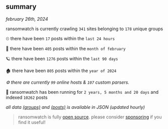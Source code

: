 
## summary
_february 26th, 2024_

ransomwatch is currently crawling `341` sites belonging to `178` unique groups

⏲ there have been `17` posts within the `last 24 hours`

🦈 there have been `405` posts within the `month of february`

🪐 there have been `1276` posts within the `last 90 days`

🏚 there have been `805` posts within the `year of 2024`

_⚙️ there are currently `99` online hosts & `107` custom parsers._

🦕 ransomwatch has been running for `2 years, 5 months and 20 days` and indexed `10262` posts

_all data  [(groups)](http://ransomwhat.telemetry.ltd/groups) and [(posts)](http://ransomwhat.telemetry.ltd/posts) is available in JSON (updated hourly)_

> ransomwatch is fully [open source](https://github.com/joshhighet/ransomwatch#ransomwatch--). please consider [sponsoring](https://github.com/sponsors/joshhighet) if you find it useful!
